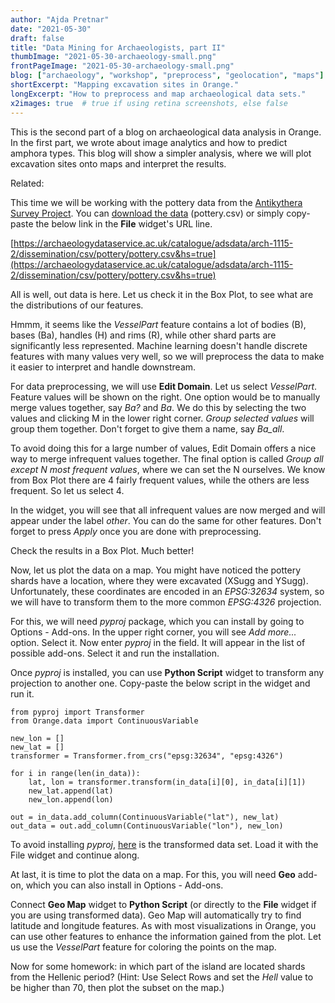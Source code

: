 ```yaml
---
author: "Ajda Pretnar"
date: "2021-05-30"
draft: false
title: "Data Mining for Archaeologists, part II"
thumbImage: "2021-05-30-archaeology-small.png"
frontPageImage: "2021-05-30-archaeology-small.png"
blog: ["archaeology", "workshop", "preprocess", "geolocation", "maps"]
shortExcerpt: "Mapping excavation sites in Orange."
longExcerpt: "How to preprocess and map archaeological data sets."
x2images: true  # true if using retina screenshots, else false
---
```


This is the second part of a blog on archaeological data analysis in Orange. In the first part, we wrote about image analytics and how to predict amphora types. This blog will show a simpler analysis, where we will plot excavation sites onto maps and interpret the results.

Related: <LinkNew url="blog/2021/2021-04-23-archaeology-workshop/" name="Data Mining for Archaeologists, part I"/>

This time we will be working with the pottery data from the [Antikythera Survey Project](https://archaeologydataservice.ac.uk/archives/view/antikythera_ahrc_2012/index.cfm). You can [download the data](https://archaeologydataservice.ac.uk/catalogue/adsdata/arch-1115-2/dissemination/csv/pottery/pottery.csv&hs=true) (pottery.csv) or simply copy-paste the below link in the **File** widget's URL line.

[https://archaeologydataservice.ac.uk/catalogue/adsdata/arch-1115-2/dissemination/csv/pottery/pottery.csv&hs=true](https://archaeologydataservice.ac.uk/catalogue/adsdata/arch-1115-2/dissemination/csv/pottery/pottery.csv&hs=true)

<WindowScreenshot src="2021-05-30-file.png" />

All is well, out data is here. Let us check it in the Box Plot, to see what are the distributions of our features.

<WindowScreenshot src="2021-05-30-box-plot.png" />

<WorkflowScreenshot src="2021-05-30-workflow1.png" />

Hmmm, it seems like the *VesselPart* feature contains a lot of bodies (B), bases (Ba), handles (H) and rims (R), while other shard parts are significantly less represented. Machine learning doesn't handle discrete features with many values very well, so we will preprocess the data to make it easier to interpret and handle downstream.

<WindowScreenshot src="2021-05-30-edit-domain1.png" />

For data preprocessing, we will use **Edit Domain**. Let us select *VesselPart*. Feature values will be shown on the right. One option would be to manually merge values together, say *Ba?* and *Ba*. We do this by selecting the two values and clicking M in the lower right corner. *Group selected values* will group them together. Don't forget to give them a name, say *Ba_all*.

<WindowScreenshot src="2021-05-30-edit-domain2.png" />

To avoid doing this for a large number of values, Edit Domain offers a nice way to merge infrequent values together. The final option is called *Group all except N most frequent values*, where we can set the N ourselves. We know from Box Plot there are 4 fairly frequent values, while the others are less frequent. So let us select 4.

<WindowScreenshot src="2021-05-30-edit-domain1.png" />

In the widget, you will see that all infrequent values are now merged and will appear under the label *other*. You can do the same for other features. Don't forget to press *Apply* once you are done with preprocessing.

Check the results in a Box Plot. Much better!

<WindowScreenshot src="2021-05-30-box-plot2.png" />

Now, let us plot the data on a map. You might have noticed the pottery shards have a location, where they were excavated (XSugg and YSugg). Unfortunately, these coordinates are encoded in an *EPSG:32634* system, so we will have to transform them to the more common *EPSG:4326* projection.

For this, we will need *pyproj* package, which you can install by going to Options - Add-ons. In the upper right corner, you will see *Add more...* option. Select it. Now enter *pyproj* in the field. It will appear in the list of possible add-ons. Select it and run the installation.

<WindowScreenshot src="2021-05-30-pyproj.png" />

Once *pyproj* is installed, you can use **Python Script** widget to transform any projection to another one. Copy-paste the below script in the widget and run it.

```
from pyproj import Transformer
from Orange.data import ContinuousVariable

new_lon = []
new_lat = []
transformer = Transformer.from_crs("epsg:32634", "epsg:4326")

for i in range(len(in_data)):
    lat, lon = transformer.transform(in_data[i][0], in_data[i][1])
    new_lat.append(lat)
    new_lon.append(lon)
    
out = in_data.add_column(ContinuousVariable("lat"), new_lat)
out_data = out.add_column(ContinuousVariable("lon"), new_lon)
```

To avoid installing *pyproj*, [here](file.biolab.si/datasets/pottery.tab) is the transformed data set. Load it with the File widget and continue along.

At last, it is time to plot the data on a map. For this, you will need **Geo** add-on, which you can also install in Options - Add-ons.

Connect **Geo Map** widget to **Python Script** (or directly to the **File** widget if you are using transformed data). Geo Map will automatically try to find latitude and longitude features. As with most visualizations in Orange, you can use other features to enhance the information gained from the plot. Let us use the *VesselPart* feature for coloring the points on the map.

<WindowScreenshot src="2021-05-30-map.png" />

<WorkflowScreenshot src="2021-05-30-workflow2.png" />

Now for some homework: in which part of the island are located shards from the Hellenic period? (Hint: Use Select Rows and set the *Hell* value to be higher than 70, then plot the subset on the map.)
